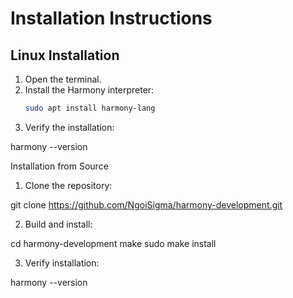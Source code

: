 # Installation Instructions

## Linux Installation

1. Open the terminal.
2. Install the Harmony interpreter:
   ```bash
   sudo apt install harmony-lang

3. Verify the installation:

harmony --version

Installation from Source

1. Clone the repository:

git clone https://github.com/NgoiSigma/harmony-development.git

2. Build and install:

cd harmony-development
make
sudo make install

3. Verify installation:

harmony --version
